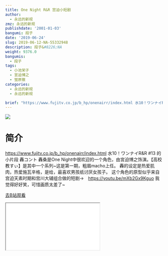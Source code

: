 ```yaml
---
title: One Night R&R 宫迫小短剧
author:
  - 永远的新规
zmz: 永远的新规
publishdate: '2001-01-03'
bangumi: 段子
date: '2019-06-24'
slug: 2019-06-12-NA-55332948
description: 段子&#8226;NA
weight: 9376.0
bangumis:
  - 段子
tags:
  - 小池栄子
  - 宮迫博之
  - 蛍原徹
categories:
  - 永远的新规
  - 永远的新规

brief: "https://www.fujitv.co.jp/b_hp/onenairr/index.html 水10！ワンナイR&R #13 的小片段 轟コント 轟桑是One Night中很欢迎的一个角色，由宮迫博之饰演。【高校教すぃ】是其中一个系列~这是第一期，粗眉macho上任。 轟的设定是热爱肌肉，热爱施瓦辛格，是给，最喜欢男孩纸讨厌女孩子。 这个角色的原型似乎来自宫迫天素时期和宫川大辅组合做的短剧-> https://youtu.be/mXb2Gx9Kguo 我觉得好好笑，可惜画质太差了~"
---
```

![](https://raw.githubusercontent.com/tcgriffith/owaraisite/master/static/tmpimg/26580f2c1d8b3b2c43c77c953c588ac85956ca4e.jpg.480.jpg)
# 简介  
https://www.fujitv.co.jp/b_hp/onenairr/index.html
水10！ワンナイR&R #13 的小片段 轟コント
轟桑是One Night中很欢迎的一个角色，由宮迫博之饰演。【高校教すぃ】是其中一个系列~这是第一期，粗眉macho上任。
轟的设定是热爱肌肉，热爱施瓦辛格，是给，最喜欢男孩纸讨厌女孩子。
这个角色的原型似乎来自宫迫天素时期和宫川大辅组合做的短剧->　https://youtu.be/mXb2Gx9Kguo 我觉得好好笑，可惜画质太差了~  

[去B站观看](https://www.bilibili.com/video/av55332948/)
<div class ="resp-container"><iframe class="testiframe" src="//player.bilibili.com/player.html?aid=55332948"", scrolling="no", allowfullscreen="true" > </iframe></div> 
